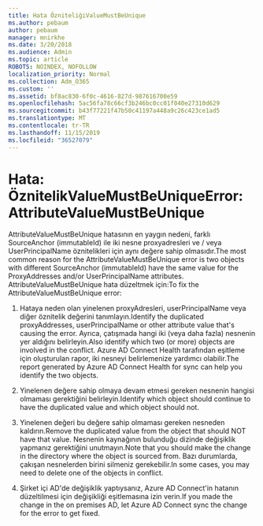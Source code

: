 ```yaml
---
title: Hata ÖzniteliğiValueMustBeUnique
ms.author: pebaum
author: pebaum
manager: mnirkhe
ms.date: 3/20/2018
ms.audience: Admin
ms.topic: article
ROBOTS: NOINDEX, NOFOLLOW
localization_priority: Normal
ms.collection: Adm_O365
ms.custom: ''
ms.assetid: bf8ac830-6f0c-4616-827d-987616700e59
ms.openlocfilehash: 5ac56fa78c66cf3b246bc0cc01f040e27310d629
ms.sourcegitcommit: b43f77221f47b50c41197a448a9c26c423ce1ad5
ms.translationtype: MT
ms.contentlocale: tr-TR
ms.lasthandoff: 11/15/2019
ms.locfileid: "36527079"
---
```

# <a name="error-attributevaluemustbeunique"></a><span data-ttu-id="2ab1c-102">Hata: ÖznitelikValueMustBeUnique</span><span class="sxs-lookup"><span data-stu-id="2ab1c-102">Error: AttributeValueMustBeUnique</span></span>

<span data-ttu-id="2ab1c-103">AttributeValueMustBeUnique hatasının en yaygın nedeni, farklı SourceAnchor (immutableId) ile iki nesne proxyadresleri ve / veya UserPrincipalName öznitelikleri için aynı değere sahip olmasıdır.</span><span class="sxs-lookup"><span data-stu-id="2ab1c-103">The most common reason for the AttributeValueMustBeUnique error is two objects with different SourceAnchor (immutableId) have the same value for the ProxyAddresses and/or UserPrincipalName attributes.</span></span> <span data-ttu-id="2ab1c-104">AttributeValueMustBeUnique hata düzeltmek için:</span><span class="sxs-lookup"><span data-stu-id="2ab1c-104">To fix the AttributeValueMustBeUnique error:</span></span>
  
1. <span data-ttu-id="2ab1c-105">Hataya neden olan yinelenen proxyAdresleri, userPrincipalName veya diğer öznitelik değerini tanımlayın.</span><span class="sxs-lookup"><span data-stu-id="2ab1c-105">Identify the duplicated proxyAddresses, userPrincipalName or other attribute value that's causing the error.</span></span> <span data-ttu-id="2ab1c-106">Ayrıca, çatışmada hangi iki (veya daha fazla) nesnenin yer aldığını belirleyin.</span><span class="sxs-lookup"><span data-stu-id="2ab1c-106">Also identify which two (or more) objects are involved in the conflict.</span></span> <span data-ttu-id="2ab1c-107">Azure AD Connect Health tarafından eşitleme için oluşturulan rapor, iki nesneyi belirlemenize yardımcı olabilir.</span><span class="sxs-lookup"><span data-stu-id="2ab1c-107">The report generated by Azure AD Connect Health for sync can help you identify the two objects.</span></span>
    
2. <span data-ttu-id="2ab1c-108">Yinelenen değere sahip olmaya devam etmesi gereken nesnenin hangisi olmaması gerektiğini belirleyin.</span><span class="sxs-lookup"><span data-stu-id="2ab1c-108">Identify which object should continue to have the duplicated value and which object should not.</span></span>
    
3. <span data-ttu-id="2ab1c-109">Yinelenen değeri bu değere sahip olmaması gereken nesneden kaldırın.</span><span class="sxs-lookup"><span data-stu-id="2ab1c-109">Remove the duplicated value from the object that should NOT have that value.</span></span> <span data-ttu-id="2ab1c-110">Nesnenin kaynağının bulunduğu dizinde değişiklik yapmanız gerektiğini unutmayın.</span><span class="sxs-lookup"><span data-stu-id="2ab1c-110">Note that you should make the change in the directory where the object is sourced from.</span></span> <span data-ttu-id="2ab1c-111">Bazı durumlarda, çakışan nesnelerden birini silmeniz gerekebilir.</span><span class="sxs-lookup"><span data-stu-id="2ab1c-111">In some cases, you may need to delete one of the objects in conflict.</span></span>
    
4. <span data-ttu-id="2ab1c-112">Şirket içi AD'de değişiklik yaptıysanız, Azure AD Connect'in hatanın düzeltilmesi için değişikliği eşitlemasına izin verin.</span><span class="sxs-lookup"><span data-stu-id="2ab1c-112">If you made the change in the on premises AD, let Azure AD Connect sync the change for the error to get fixed.</span></span>
    

